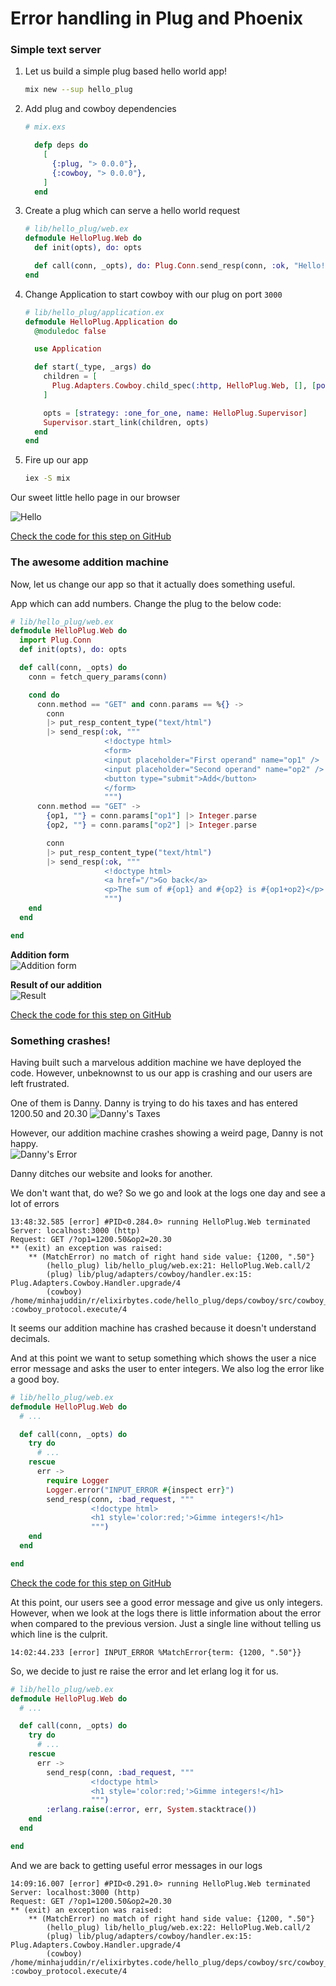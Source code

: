 # Error handling in Plug and Phoenix

### Simple text server

1. Let us build a simple plug based hello world app!
    ```bash
    mix new --sup hello_plug
    ```

1. Add plug and cowboy dependencies
    ```elixir
    # mix.exs

      defp deps do
        [
          {:plug, "> 0.0.0"},
          {:cowboy, "> 0.0.0"},
        ]
      end
    ```

1. Create a plug which can serve a hello world request
    ```elixir
    # lib/hello_plug/web.ex
    defmodule HelloPlug.Web do
      def init(opts), do: opts

      def call(conn, _opts), do: Plug.Conn.send_resp(conn, :ok, "Hello!")
    end
    ```

1. Change Application to start cowboy with our plug on port `3000`
    ```elixir
    # lib/hello_plug/application.ex
    defmodule HelloPlug.Application do
      @moduledoc false

      use Application

      def start(_type, _args) do
        children = [
          Plug.Adapters.Cowboy.child_spec(:http, HelloPlug.Web, [], [port: 3000])
        ]

        opts = [strategy: :one_for_one, name: HelloPlug.Supervisor]
        Supervisor.start_link(children, opts)
      end
    end
    ```
1. Fire up our app
    ```bash
    iex -S mix
    ```
Our sweet little hello page in our browser

![Hello](/images/error_handling_in_plug_and_phoenix/hello_plug_hello.png)

[Check the code for this step on GitHub](https://github.com/bytebooks/error_handling_in_plug_and_phoenix_hello_plug/commit/e2e625f18db583263211c0dbcfe15c70fdf7cb7e)

### The awesome addition machine

Now, let us change our app so that it actually does something useful.

App which can add numbers. Change the plug to the below code:

```elixir
# lib/hello_plug/web.ex
defmodule HelloPlug.Web do
  import Plug.Conn
  def init(opts), do: opts

  def call(conn, _opts) do
    conn = fetch_query_params(conn)

    cond do
      conn.method == "GET" and conn.params == %{} ->
        conn
        |> put_resp_content_type("text/html")
        |> send_resp(:ok, """
                     <!doctype html>
                     <form>
                     <input placeholder="First operand" name="op1" />
                     <input placeholder="Second operand" name="op2" />
                     <button type="submit">Add</button>
                     </form>
                     """)
      conn.method == "GET" ->
        {op1, ""} = conn.params["op1"] |> Integer.parse
        {op2, ""} = conn.params["op2"] |> Integer.parse

        conn
        |> put_resp_content_type("text/html")
        |> send_resp(:ok, """
                     <!doctype html>
                     <a href="/">Go back</a>
                     <p>The sum of #{op1} and #{op2} is #{op1+op2}</p>
                     """)
    end
  end

end
```

**Addition form**  
![Addition form](/images/error_handling_in_plug_and_phoenix/hello_plug_form.png)

**Result of our addition**  
![Result](/images/error_handling_in_plug_and_phoenix/hello_plug_result.png)

[Check the code for this step on GitHub](https://github.com/bytebooks/error_handling_in_plug_and_phoenix_hello_plug/commit/e61267b1e8a0d24141f90157a3fc1b92a7e6ba3d)

### Something crashes!
Having built such a marvelous addition machine we have deployed the code.
However, unbeknownst to us our app is crashing and our users are left frustrated.

One of them is Danny. Danny is trying to do his taxes and has entered 1200.50 and 20.30
![Danny's Taxes](/images/error_handling_in_plug_and_phoenix/hello_plug_taxes_form.png)

However, our addition machine crashes showing a weird page,
Danny is not happy.  
![Danny's Error](/images/error_handling_in_plug_and_phoenix/http_plug_tax_error.png)

Danny ditches our website and looks for another.

We don't want that, do we? So we go and look at the logs one day and see a lot of errors

```
13:48:32.585 [error] #PID<0.284.0> running HelloPlug.Web terminated                            
Server: localhost:3000 (http)                  
Request: GET /?op1=1200.50&op2=20.30           
** (exit) an exception was raised:             
    ** (MatchError) no match of right hand side value: {1200, ".50"}                           
        (hello_plug) lib/hello_plug/web.ex:21: HelloPlug.Web.call/2                            
        (plug) lib/plug/adapters/cowboy/handler.ex:15: Plug.Adapters.Cowboy.Handler.upgrade/4  
        (cowboy) /home/minhajuddin/r/elixirbytes.code/hello_plug/deps/cowboy/src/cowboy_protocol.erl:442: :cowboy_protocol.execute/4
```

It seems our addition machine has crashed because it doesn't understand decimals.

And at this point we want to setup something which shows the user a nice error message and asks the user to enter integers.
We also log the error like a good boy.

```elixir
# lib/hello_plug/web.ex
defmodule HelloPlug.Web do
  # ...

  def call(conn, _opts) do
    try do
      # ...
    rescue
      err ->
        require Logger
        Logger.error("INPUT_ERROR #{inspect err}")
        send_resp(conn, :bad_request, """
                  <!doctype html>
                  <h1 style='color:red;'>Gimme integers!</h1>
                  """)
    end
  end

end
```

[Check the code for this step on GitHub](https://github.com/bytebooks/error_handling_in_plug_and_phoenix_hello_plug/commit/2487070bc04b451eeb5759f0f1f17c46a00094c9)

At this point, our users see a good error message and give us only integers.
However, when we look at the logs there is little information about the error when compared to the previous version.
Just a single line without telling us which line is the culprit.

```
14:02:44.233 [error] INPUT_ERROR %MatchError{term: {1200, ".50"}}
```

So, we decide to just re raise the error and let erlang log it for us.

```elixir
# lib/hello_plug/web.ex
defmodule HelloPlug.Web do
  # ...

  def call(conn, _opts) do
    try do
      # ...
    rescue
      err ->
        send_resp(conn, :bad_request, """
                  <!doctype html>
                  <h1 style='color:red;'>Gimme integers!</h1>
                  """)
        :erlang.raise(:error, err, System.stacktrace())
    end
  end

end
```

And we are back to getting useful error messages in our logs

```
14:09:16.007 [error] #PID<0.291.0> running HelloPlug.Web terminated
Server: localhost:3000 (http)
Request: GET /?op1=1200.50&op2=20.30
** (exit) an exception was raised:
    ** (MatchError) no match of right hand side value: {1200, ".50"}
        (hello_plug) lib/hello_plug/web.ex:22: HelloPlug.Web.call/2
        (plug) lib/plug/adapters/cowboy/handler.ex:15: Plug.Adapters.Cowboy.Handler.upgrade/4
        (cowboy) /home/minhajuddin/r/elixirbytes.code/hello_plug/deps/cowboy/src/cowboy_protocol.erl:442: :cowboy_protocol.execute/4
```
